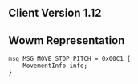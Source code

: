 ## Client Version 1.12

## Wowm Representation
```rust,ignore
msg MSG_MOVE_STOP_PITCH = 0x00C1 {
    MovementInfo info;    
}

```
